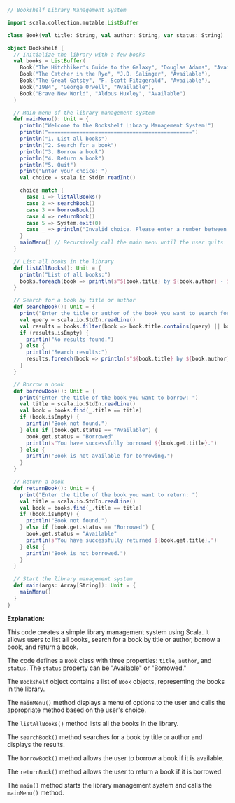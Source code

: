 ```scala
// Bookshelf Library Management System

import scala.collection.mutable.ListBuffer

class Book(val title: String, val author: String, var status: String)

object Bookshelf {
  // Initialize the library with a few books
  val books = ListBuffer(
    Book("The Hitchhiker's Guide to the Galaxy", "Douglas Adams", "Available"),
    Book("The Catcher in the Rye", "J.D. Salinger", "Available"),
    Book("The Great Gatsby", "F. Scott Fitzgerald", "Available"),
    Book("1984", "George Orwell", "Available"),
    Book("Brave New World", "Aldous Huxley", "Available")
  )

  // Main menu of the library management system
  def mainMenu(): Unit = {
    println("Welcome to the Bookshelf Library Management System!")
    println("==============================================")
    println("1. List all books")
    println("2. Search for a book")
    println("3. Borrow a book")
    println("4. Return a book")
    println("5. Quit")
    print("Enter your choice: ")
    val choice = scala.io.StdIn.readInt()

    choice match {
      case 1 => listAllBooks()
      case 2 => searchBook()
      case 3 => borrowBook()
      case 4 => returnBook()
      case 5 => System.exit(0)
      case _ => println("Invalid choice. Please enter a number between 1 and 5.")
    }
    mainMenu() // Recursively call the main menu until the user quits
  }

  // List all books in the library
  def listAllBooks(): Unit = {
    println("List of all books:")
    books.foreach(book => println(s"${book.title} by ${book.author} - ${book.status}"))
  }

  // Search for a book by title or author
  def searchBook(): Unit = {
    print("Enter the title or author of the book you want to search for: ")
    val query = scala.io.StdIn.readLine()
    val results = books.filter(book => book.title.contains(query) || book.author.contains(query))
    if (results.isEmpty) {
      println("No results found.")
    } else {
      println("Search results:")
      results.foreach(book => println(s"${book.title} by ${book.author} - ${book.status}"))
    }
  }

  // Borrow a book
  def borrowBook(): Unit = {
    print("Enter the title of the book you want to borrow: ")
    val title = scala.io.StdIn.readLine()
    val book = books.find(_.title == title)
    if (book.isEmpty) {
      println("Book not found.")
    } else if (book.get.status == "Available") {
      book.get.status = "Borrowed"
      println(s"You have successfully borrowed ${book.get.title}.")
    } else {
      println("Book is not available for borrowing.")
    }
  }

  // Return a book
  def returnBook(): Unit = {
    print("Enter the title of the book you want to return: ")
    val title = scala.io.StdIn.readLine()
    val book = books.find(_.title == title)
    if (book.isEmpty) {
      println("Book not found.")
    } else if (book.get.status == "Borrowed") {
      book.get.status = "Available"
      println(s"You have successfully returned ${book.get.title}.")
    } else {
      println("Book is not borrowed.")
    }
  }

  // Start the library management system
  def main(args: Array[String]): Unit = {
    mainMenu()
  }
}
```

**Explanation:**

This code creates a simple library management system using Scala. It allows users to list all books, search for a book by title or author, borrow a book, and return a book.

The code defines a `Book` class with three properties: `title`, `author`, and `status`. The `status` property can be "Available" or "Borrowed."

The `Bookshelf` object contains a list of `Book` objects, representing the books in the library.

The `mainMenu()` method displays a menu of options to the user and calls the appropriate method based on the user's choice.

The `listAllBooks()` method lists all the books in the library.

The `searchBook()` method searches for a book by title or author and displays the results.

The `borrowBook()` method allows the user to borrow a book if it is available.

The `returnBook()` method allows the user to return a book if it is borrowed.

The `main()` method starts the library management system and calls the `mainMenu()` method.